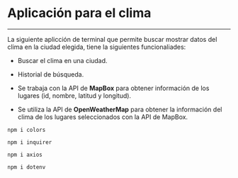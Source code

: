 # Aplicación para el clima
**************************************
<p>La siguiente aplicción de terminal que permite buscar mostrar datos del clima en la ciudad elegida, tiene la siguientes funcionaliades:</p>

- Buscar el clima en una ciudad.

- Historial de búsqueda.

- Se trabaja con la API de <b>MapBox</b> para obtener información de los lugares (id, nombre, latitud y longitud).

- Se utiliza la API de <b>OpenWeatherMap</b> para obtener la información del clima de los lugares seleccionados con la API de MapBox.

`npm i colors`

`npm i inquirer`

`npm i axios`

`npm i dotenv`
